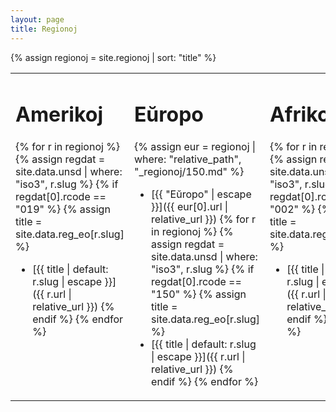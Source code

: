 ```yaml
---
layout: page
title: Regionoj
---
```

{% assign regionoj = site.regionoj | sort: "title" %}

<table style="table-layout:fixed;border: none">
<tr>
<td markdown="1" style="vertical-align:top;border: none">

# Amerikoj

{% for r in regionoj %}
{% assign regdat = site.data.unsd | where: "iso3", r.slug %}
{% if regdat[0].rcode == "019" %}
{% assign title = site.data.reg_eo[r.slug] %}
* [{{ title | default: r.slug | escape }}]({{ r.url | relative_url }})
{% endif %}
{% endfor %}  

</td>
<td markdown="1" style="vertical-align:top;border: none">

# Eŭropo
{% assign eur = regionoj | where: "relative_path", "_regionoj/150.md" %}
* [{{ "Eŭropo" | escape }}]({{ eur[0].url | relative_url }})
{% for r in regionoj %}
{% assign regdat = site.data.unsd | where: "iso3", r.slug %}
{% if regdat[0].rcode == "150" %}
{% assign title = site.data.reg_eo[r.slug] %}
* [{{ title | default: r.slug | escape }}]({{ r.url | relative_url }})
{% endif %}
{% endfor %}  

</td>
<td markdown="1" style="vertical-align:top;border: none">

# Afriko

{% for r in regionoj %}
{% assign regdat = site.data.unsd | where: "iso3", r.slug %}
{% if regdat[0].rcode == "002" %}
{% assign title = site.data.reg_eo[r.slug] %}
* [{{ title | default: r.slug | escape }}]({{ r.url | relative_url }})
{% endif %}
{% endfor %}  

</td>
<td markdown="1" style="vertical-align:top;border: none">

# Azio

{% for r in regionoj %}
{% assign regdat = site.data.unsd | where: "iso3", r.slug %}
{% if regdat[0].rcode == "142" %}
{% assign title = site.data.reg_eo[r.slug] %}
* [{{ title | default: r.slug | escape }}]({{ r.url | relative_url }})
{% endif %}
{% endfor %}  

</td>
<td markdown="1" style="vertical-align:top;border: none">

# Oceanio

{% for r in regionoj %}
{% assign regdat = site.data.unsd | where: "iso3", r.slug %}
{% if regdat[0].rcode == "009" %}
{% assign title = site.data.reg_eo[r.slug] %}
* [{{ title | default: r.slug | escape }}]({{ r.url | relative_url }})
{% endif %}
{% endfor %}  

</td>
</tr>
</table>
